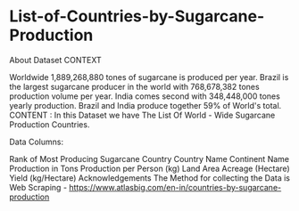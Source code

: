 ﻿# List-of-Countries-by-Sugarcane-Production
About Dataset
CONTEXT

Worldwide 1,889,268,880 tones of sugarcane is produced per year.
Brazil is the largest sugarcane producer in the world with 768,678,382 tones production volume per year.
India comes second with 348,448,000 tones yearly production.
Brazil and India produce together 59% of World's total.
CONTENT :
In this Dataset we have The List Of World - Wide Sugarcane Production Countries.

Data Columns:

Rank of Most Producing Sugarcane Country
Country Name
Continent Name
Production in Tons
Production per Person (kg)
Land Area Acreage (Hectare)
Yield (kg/Hectare)
Acknowledgements
The Method for collecting the Data is Web Scraping - https://www.atlasbig.com/en-in/countries-by-sugarcane-production
